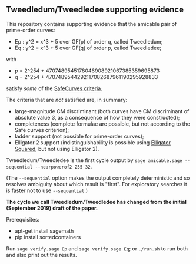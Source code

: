 Tweedledum/Tweedledee supporting evidence
-----------------------------------------

This repository contains supporting evidence that the amicable pair of
prime-order curves:

* Ep : y^2 = x^3 + 5 over GF(p) of order q, called Tweedledum;
* Eq : y^2 = x^3 + 5 over GF(q) of order p, called Tweedledee;

with

* p = 2^254 + 4707489545178046908921067385359695873
* q = 2^254 + 4707489544292117082687961190295928833

satisfy *some* of the [SafeCurves criteria](https://safecurves.cr.yp.to/index.html).

The criteria that are *not* satisfied are, in summary:

* large-magnitude CM discriminant (both curves have CM discriminant of absolute value 3,
  as a consequence of how they were constructed);
* completeness (complete formulae are possible, but not according to the Safe curves
  criterion);
* ladder support (not possible for prime-order curves);
* Elligator 2 support (indistinguishability is possible using
  [Elligator Squared](https://ifca.ai/pub/fc14/paper_25.pdf), but not using Elligator 2).

Tweedledum/Tweedledee is the first cycle output by
``sage amicable.sage --sequential --nearpowerof2 255 32``.

(The `--sequential` option makes the output completely deterministic and so resolves
ambiguity about which result is "first". For exploratory searches it is faster not to
use `--sequential`.)

**The cycle we call Tweedledum/Tweedledee has changed from the initial (September 2019) draft of the paper.**

Prerequisites:

* apt-get install sagemath
* pip install sortedcontainers

Run ``sage verify.sage Ep`` and ``sage verify.sage Eq``; or ``./run.sh`` to run both
and also print out the results.
